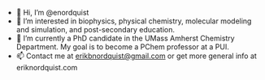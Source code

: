 - 👋 Hi, I’m @enordquist
- 👀 I’m interested in biophysics, physical chemistry, molecular modeling and simulation, and post-secondary education.
- 🌱 I’m currently a PhD candidate in the UMass Amherst Chemistry Department. My goal is to become a PChem professor at a PUI.
- 📫 Contact me at erikbnordquist@gmail.com or get more general info at eriknordquist.com

<!---
enordquist/enordquist is a ✨ special ✨ repository because its `README.md` (this file) appears on your GitHub profile.
You can click the Preview link to take a look at your changes.
--->
